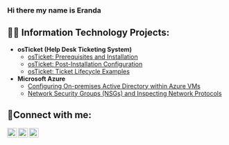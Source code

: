 ### Hi there my name is Eranda<h2>👨‍💻 Information Technology Projects:</h2>

- <b>osTicket (Help Desk Ticketing System)</b>
  - [osTicket: Prerequisites and Installation](https://github.com/erandagetit/osticket-prereq)
  - [osTicket: Post-Installation Configuration](https://github.com/erandagetit/post-install-config)
  - [osTicket: Ticket Lifecycle Examples](https://github.com/erandagetit/ticket-lifecycle)
- <b>Microsoft Azure</b>
  - [Configuring On-premises Active Directory within Azure VMs](https://github.com/erandagetit/configure-ad)
  - [Network Security Groups (NSGs) and Inspecting Network Protocols](https://github.com/erandagetit/azure-network-protocols)

<h2>🤳Connect with me:</h2>

[<img align="left" alt="Josh | Twitter" width="22px" src="https://cdn.jsdelivr.net/npm/simple-icons@v3/icons/twitter.svg" />][twitter]
[<img align="left" alt="Josh | LinkedIn" width="22px" src="https://cdn.jsdelivr.net/npm/simple-icons@v3/icons/linkedin.svg" />][linkedin]
[<img align="left" alt="Josh | Instagram" width="22px" src="https://cdn.jsdelivr.net/npm/simple-icons@v3/icons/instagram.svg" />][instagram]

[twitter]: https://twitter.com/Josh
[instagram]: https://www.instagram.com/Josh
[linkedin]: https://linkedin.com/in/Josh
